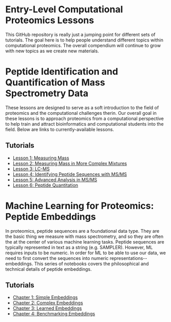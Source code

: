 # Entry-Level Computational Proteomics Lessons
This GitHub repository is really just a jumping point for different sets of tutorials. The goal here is to help people understand different topics within computational proteomics. The overall compendium will continue to grow with new topics as we create new materials.

# Peptide Identification and Quantification of Mass Spectrometry Data
These lessons are designed to serve as a soft introduction to the field of proteomics and the computational challenges therin. Our overall goal in these lessons is to approach proteomics from a computational perspective to help train and attract bioinformatics and computational students into the field. Below are links to currently-available lessons.

## Tutorials
- [Lesson 1: Measuring Mass](https://colab.research.google.com/drive/1sDMcPdqfggWA1vrD4Odtruw_0owKnIMy#scrollTo=r5-iy9OnBs5f)
- [Lesson 2: Measuring Mass in More Complex Mixtures](https://colab.research.google.com/drive/15cwLXSNBbVSGe1tdFB-VikMSgGXdmkKp#scrollTo=LkIJmJP3fDK3)
- [Lesson 3: LC-MS ](https://colab.research.google.com/drive/1SvigFgC8POvbZAHoMMW5u2XQLjw11_sm)
- [Lesson 4: Identifying Peptide Sequences with MS/MS](https://colab.research.google.com/drive/13WEV58HpkY7f0kFi2BA5ia5p0XZCL3Cq)
- [Lesson 5: Advanced Analysis in MS/MS](https://colab.research.google.com/drive/1Weihp1oRIgiXaKwulyeGAcSAuUjb9ihl?usp=sharing)
- [Lesson 6: Peptide Quantitation](https://colab.research.google.com/drive/1ljYg1u1pJiv0pIQ0CrDDB5b0egdkj2hz?usp=sharing)

# Machine Learning for Proteomics: Peptide Embeddings
In proteomics, peptide sequences are a foundational data type. They are the basic thing we measure with mass spectrometry, and so they are often the at the center of various machine learning tasks. Peptide sequences are typically represented in text as a string (e.g. SAMPLER). However, ML requires inputs to be numeric. In order for ML to be able to use our data, we need to first convert the sequences into numeric representations-- embeddings. This series of notebooks covers the philosophical and technical details of peptide embeddings.

## Tutorials
- [Chapter 1: Simple Embeddings](https://colab.research.google.com/drive/16X24UTXu850_VKFmL3lXztfjqunF4Ck2?usp=sharing)
- [Chapter 2: Complex Embeddings](https://colab.research.google.com/drive/1QkCKxmyYcMnaeT7V2VTyGdo0IyxtjirV?usp=sharing)
- [Chapter 3: Learned Embeddings](https://colab.research.google.com/drive/1e3E8HcGstGyOznk98vBaUFa3DqVLQMlM?usp=sharing)
- [Chapter 4: Benchmarking Embeddings](https://colab.research.google.com/drive/1IGVbs4i3YIEAMWcezbBX35Slsn8ioV17?usp=sharing)
